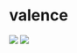 # valence
![](https://github.com/CoderYLZhang/YLRemindBtn/raw/master/1.png)
![](https://github.com/CoderYLZhang/YLRemindBtn/raw/master/images/2.png)
